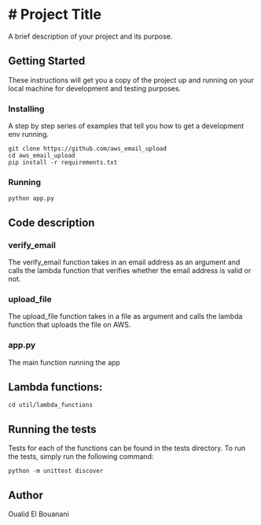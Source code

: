 # # Project Title

A brief description of your project and its purpose.

## Getting Started

These instructions will get you a copy of the project up and running on your local machine for development and testing purposes.


### Installing

A step by step series of examples that tell you how to get a development env running.
```
git clone https://github.com/aws_email_upload
cd aws_email_upload
pip install -r requirements.txt
```

### Running
```
python app.py
```


## Code description

### verify_email

The verify_email function takes in an email address as an argument and calls the lambda function that verifies whether the email address is valid or not.

### upload_file

The upload_file function takes in a file as argument and calls the lambda function that uploads the file on AWS.

### app.py

The main function running the app

## Lambda functions:
```
cd util/lambda_functions
```

## Running the tests

Tests for each of the functions can be found in the tests directory. To run the tests, simply run the following command:
```
python -m unittest discover
```

## Author

Oualid El Bouanani
